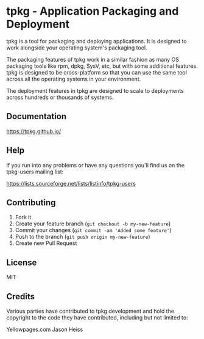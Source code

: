 # tpkg - Application Packaging and Deployment

tpkg is a tool for packaging and deploying applications. It is designed
to work alongside your operating system's packaging tool.

The packaging features of tpkg work in a similar fashion as many OS
packaging tools like rpm, dpkg, SysV, etc, but with some additional
features.  tpkg is designed to be cross-platform so that you can use the
same tool across all the operating systems in your environment.

The deployment features in tpkg are designed to scale to deployments
across hundreds or thousands of systems.

## Documentation

https://tpkg.github.io/

## Help

If you run into any problems or have any questions you'll find us on the
tpkg-users mailing list:

https://lists.sourceforge.net/lists/listinfo/tpkg-users

## Contributing

1. Fork it
2. Create your feature branch (`git checkout -b my-new-feature`)
3. Commit your changes (`git commit -am 'Added some feature'`)
4. Push to the branch (`git push origin my-new-feature`)
5. Create new Pull Request

## License

MIT

## Credits

Various parties have contributed to tpkg development and hold the copyright to
the code they have contributed, including but not limited to:

Yellowpages.com
Jason Heiss
